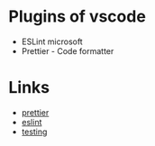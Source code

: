 # Plugins of vscode

- ESLint microsoft
- Prettier - Code formatter

# Links

- [prettier](https://prettier.io/docs/en/options.html)
- [eslint](https://eslint.org/docs/user-guide/configuring/rules)
- [testing](https://nextjs.org/docs/testing)
